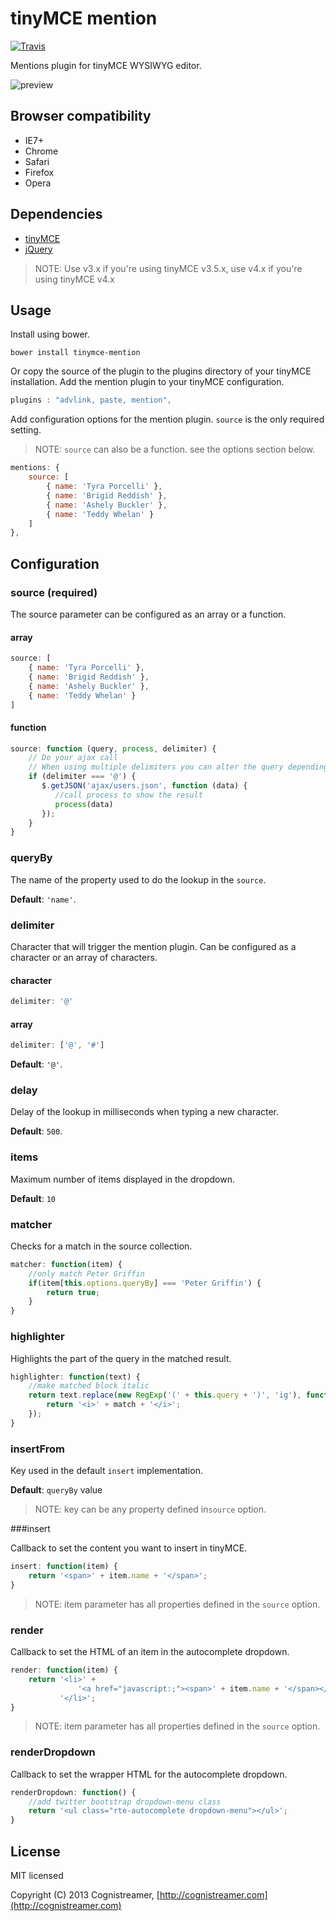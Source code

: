 # tinyMCE mention

[![Travis](https://travis-ci.org/StevenDevooght/tinyMCE-mention.svg?branch=master)](https://travis-ci.org/StevenDevooght/tinyMCE-mention)

Mentions plugin for tinyMCE WYSIWYG editor.

![preview](https://static.cognistreamer.com/mention-plugin/mention-4.0.0.png)

## Browser compatibility

* IE7+
* Chrome
* Safari
* Firefox
* Opera

## Dependencies

* [tinyMCE](http://www.tinymce.com/)
* [jQuery](http://jquery.com/)

> NOTE: Use v3.x if you're using tinyMCE v3.5.x, use v4.x if you're using tinyMCE v4.x

## Usage

Install using bower.

```
bower install tinymce-mention
```

Or copy the source of the plugin to the plugins directory of your tinyMCE installation.
Add the mention plugin to your tinyMCE configuration.

```javascript
plugins : "advlink, paste, mention",
```

Add configuration options for the mention plugin. `source` is the only required setting.
> NOTE: `source` can also be a function. see the options section below.

```javascript
mentions: {
    source: [
        { name: 'Tyra Porcelli' }, 
        { name: 'Brigid Reddish' },
        { name: 'Ashely Buckler' },
        { name: 'Teddy Whelan' }
    ]
},
```

## Configuration

### source (required)

The source parameter can be configured as an array or a function.

#### array

```javascript
source: [
    { name: 'Tyra Porcelli' }, 
    { name: 'Brigid Reddish' },
    { name: 'Ashely Buckler' },
    { name: 'Teddy Whelan' }
]
```

#### function

```javascript
source: function (query, process, delimiter) {
    // Do your ajax call
    // When using multiple delimiters you can alter the query depending on the delimiter used
    if (delimiter === '@') {
       $.getJSON('ajax/users.json', function (data) {
          //call process to show the result
          process(data)
       });
    }
}
```

### queryBy

The name of the property used to do the lookup in the `source`.

**Default**: `'name'`.

### delimiter

Character that will trigger the mention plugin. Can be configured as a character or an array of characters.

#### character

```javascript
delimiter: '@'
```

#### array

```javascript
delimiter: ['@', '#']
```

**Default**: `'@'`.

### delay

Delay of the lookup in milliseconds when typing a new character.

**Default**: `500`.

### items

Maximum number of items displayed in the dropdown.

**Default**: `10`

### matcher

Checks for a match in the source collection.

```javascript
matcher: function(item) {
    //only match Peter Griffin
    if(item[this.options.queryBy] === 'Peter Griffin') {
        return true;
    }
}
```

### highlighter

Highlights the part of the query in the matched result.

```javascript
highlighter: function(text) {
    //make matched block italic
    return text.replace(new RegExp('(' + this.query + ')', 'ig'), function ($1, match) {
        return '<i>' + match + '</i>';
    });
}
```

### insertFrom
Key used in the default `insert` implementation.

**Default**: `queryBy` value

> NOTE: key can be any property defined in`source` option.

###insert

Callback to set the content you want to insert in tinyMCE.

```javascript
insert: function(item) {
    return '<span>' + item.name + '</span>';
}
```

> NOTE: item parameter has all properties defined in the `source` option.

### render

Callback to set the HTML of an item in the autocomplete dropdown.

```javascript
render: function(item) {
    return '<li>' +
               '<a href="javascript:;"><span>' + item.name + '</span></a>' +
           '</li>';
}
```

> NOTE: item parameter has all properties defined in the `source` option.

### renderDropdown

Callback to set the wrapper HTML for the autocomplete dropdown.

```javascript
renderDropdown: function() {
    //add twitter bootstrap dropdown-menu class
    return '<ul class="rte-autocomplete dropdown-menu"></ul>';
}
```

## License

MIT licensed

Copyright (C) 2013 Cognistreamer, [http://cognistreamer.com](http://cognistreamer.com)